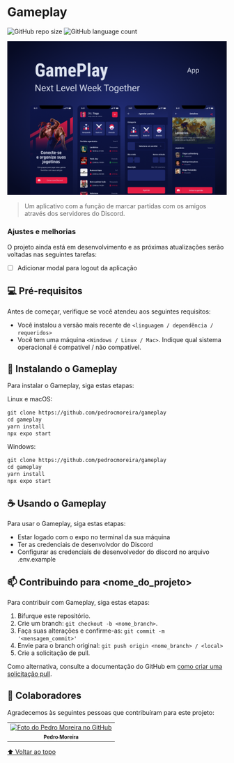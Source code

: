 # Gameplay

<!---Esses são exemplos. Veja https://shields.io para outras pessoas ou para personalizar este conjunto de escudos. Você pode querer incluir dependências, status do projeto e informações de licença aqui--->

![GitHub repo size](https://img.shields.io/github/repo-size/pedrocmoreira/gameplay?style=for-the-badge)
![GitHub language count](https://img.shields.io/github/languages/count/pedrocmoreira/gameplay?style=for-the-badge)

<img src=".github/cover.png" alt="capa projeto gameplay">

> Um aplicativo com a função de marcar partidas com os amigos através dos servidores do Discord.
### Ajustes e melhorias

O projeto ainda está em desenvolvimento e as próximas atualizações serão voltadas nas seguintes tarefas:

- [ ] Adicionar modal para logout da aplicação

## 💻 Pré-requisitos

Antes de começar, verifique se você atendeu aos seguintes requisitos:
<!---Estes são apenas requisitos de exemplo. Adicionar, duplicar ou remover conforme necessário--->
* Você instalou a versão mais recente de `<linguagem / dependência / requeridos>`
* Você tem uma máquina `<Windows / Linux / Mac>`. Indique qual sistema operacional é compatível / não compatível.

## 🚀 Instalando o Gameplay

Para instalar o Gameplay, siga estas etapas:

Linux e macOS:
```
git clone https://github.com/pedrocmoreira/gameplay
cd gameplay
yarn install
npx expo start 
```

Windows:
```
git clone https://github.com/pedrocmoreira/gameplay
cd gameplay
yarn install
npx expo start 
```

## ☕ Usando o Gameplay

Para usar o Gameplay, siga estas etapas:

- Estar logado com o expo no terminal da sua máquina
- Ter as credenciais de desenvolvdor do Discord
- Configurar as credenciais de desenvolvedor do discord no arquivo .env.example

## 📫 Contribuindo para <nome_do_projeto>
Para contribuir com Gameplay, siga estas etapas:

1. Bifurque este repositório.
2. Crie um branch: `git checkout -b <nome_branch>`.
3. Faça suas alterações e confirme-as: `git commit -m '<mensagem_commit>'`
4. Envie para o branch original: `git push origin <nome_branch> / <local>`
5. Crie a solicitação de pull.

Como alternativa, consulte a documentação do GitHub em [como criar uma solicitação pull](https://help.github.com/en/github/collaborating-with-issues-and-pull-requests/creating-a-pull-request).

## 🤝 Colaboradores

Agradecemos às seguintes pessoas que contribuíram para este projeto:

<table>
  <tr>
    <td align="center">
      <a href="#">
        <img src="https://avatars.githubusercontent.com/u/40441565?v=4" width="100px;" alt="Foto do Pedro Moreira no GitHub"/><br>
        <sub>
          <b>Pedro Moreira</b>
        </sub>
      </a>
    </td>
  </tr>
</table>

[⬆ Voltar ao topo](#gameplay)<br>
